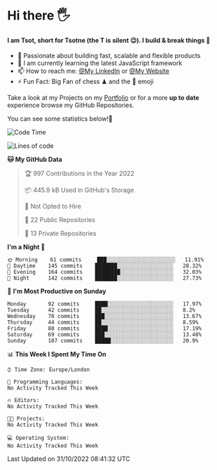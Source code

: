 # Hi there :raised_hand_with_fingers_splayed:
#### I am Tsot, short for Tsotne (the T is silent :wink:). I build & break things :space_invader:
- :telescope: Passionate about building fast, scalable and flexible products
- :seedling: I am currently learning the latest JavaScript framework 
- :mailbox: How to reach me: [@My LinkedIn](https://www.linkedin.com/in/tsotne-gvadzabia/) or [@My Website](https://tsotne.co.uk/contact)
- :zap: Fun Fact: Big Fan of chess ♟ and the 👾 emoji

Take a look at my Projects on my [Portfolio](https://tsotne.co.uk/) or for a more **up to date** experience browse my GitHub Repositories.

You can see some statistics below!:space_invader:
<!--START_SECTION:waka-->
![Code Time](http://img.shields.io/badge/Code%20Time-761%20hrs%202%20mins-blue)

![Lines of code](https://img.shields.io/badge/From%20Hello%20World%20I%27ve%20Written-625%20Thousand%20lines%20of%20code-blue)

**🐱 My GitHub Data** 

> 🏆 997 Contributions in the Year 2022
 > 
> 📦 445.9 kB Used in GitHub's Storage 
 > 
> 🚫 Not Opted to Hire
 > 
> 📜 22 Public Repositories 
 > 
> 🔑 13 Private Repositories  
 > 
**I'm a Night 🦉** 

```text
🌞 Morning    61 commits     ███░░░░░░░░░░░░░░░░░░░░░░   11.91% 
🌆 Daytime    145 commits    ███████░░░░░░░░░░░░░░░░░░   28.32% 
🌃 Evening    164 commits    ████████░░░░░░░░░░░░░░░░░   32.03% 
🌙 Night      142 commits    ███████░░░░░░░░░░░░░░░░░░   27.73%

```
📅 **I'm Most Productive on Sunday** 

```text
Monday       92 commits     ████░░░░░░░░░░░░░░░░░░░░░   17.97% 
Tuesday      42 commits     ██░░░░░░░░░░░░░░░░░░░░░░░   8.2% 
Wednesday    70 commits     ███░░░░░░░░░░░░░░░░░░░░░░   13.67% 
Thursday     44 commits     ██░░░░░░░░░░░░░░░░░░░░░░░   8.59% 
Friday       88 commits     ████░░░░░░░░░░░░░░░░░░░░░   17.19% 
Saturday     69 commits     ███░░░░░░░░░░░░░░░░░░░░░░   13.48% 
Sunday       107 commits    █████░░░░░░░░░░░░░░░░░░░░   20.9%

```


📊 **This Week I Spent My Time On** 

```text
⌚︎ Time Zone: Europe/London

💬 Programming Languages: 
No Activity Tracked This Week

🔥 Editors: 
No Activity Tracked This Week

🐱‍💻 Projects: 
No Activity Tracked This Week

💻 Operating System: 
No Activity Tracked This Week

```


 Last Updated on 31/10/2022 08:41:32 UTC
<!--END_SECTION:waka-->
